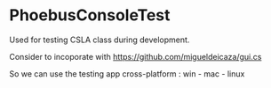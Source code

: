 # PhoebusConsoleTest

Used for testing CSLA class during development.

Consider to incoporate with https://github.com/migueldeicaza/gui.cs 

So we can use the testing app cross-platform : win - mac - linux


